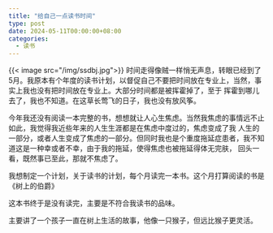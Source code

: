 ```yaml
---
title: "给自己一点读书时间"
type: post
date: 2024-05-11T00:00:00+08:00
categories:
  - 读书
---
```

{{< image src="/img/ssdbj.jpg">}}
时间走得像贼一样悄无声息，转眼已经到了5月。我原本有个年度的读书计划，以督促自己不要把时间放在专业上，当然，事实上我也没有把时间放在专业上。大部分时间都是被挥霍掉了，至于
挥霍到哪儿去了，我也不知道。在这草长莺飞的日子，我也没有放风筝。  

今年我还没有阅读一本完整的书，想想就让人心生焦虑。当然我焦虑的事情远不止如此，我觉得我近些年来的人生生涯都是在焦虑中度过的，焦虑变成了我
人生的一部分，或者人生变成了焦虑的一部分。但同时我也是个重度拖延症患者，我不知道这是一种幸或者不幸，由于我的拖延，使得焦虑也被拖延得体无完肤，
回头一看，既然事已至此，那就不焦虑了。  

我想制定一个计划，关于读书的计划，每个月读完一本书。这个月打算阅读的书是《树上的伯爵》

这本书终于是没有读完，主要是不符合我读书的品味。

主要讲了一个孩子一直在树上生活的故事，他像一只猴子，但远比猴子更灵活。

